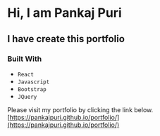 # Hi, I am Pankaj Puri
## I have create this portfolio
### Built With

- `React`
- `Javascript`
- `Bootstrap`
- `JQuery`

Please visit my portfolio by clicking the link below.
[https://pankajpuri.github.io/portfolio/](https://pankajpuri.github.io/portfolio/)
